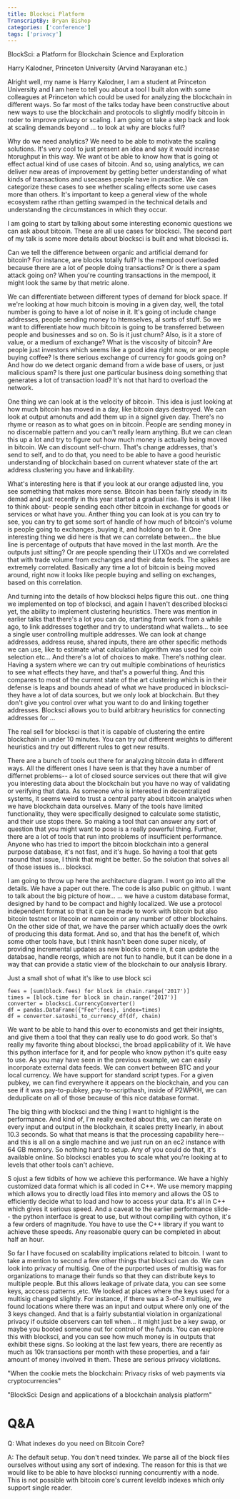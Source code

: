 ```yaml
---
title: Blocksci Platform
TranscriptBy: Bryan Bishop
categories: ['conference']
tags: ['privacy']
---
```


BlockSci: a Platform for Blockchain Science and Exploration

Harry Kalodner, Princeton University (Arvind Narayanan etc.)

Alright well, my name is Harry Kalodner, I am a student at Princeton University and I am here to tell you about a tool I built alon with some colleagues at Princeton which could be used for analyzing the blockchain in different ways. So far most of the talks today have been constructive about new ways to use the blockchain and protocols to slightly modify bitcoin in roder to improve privacy or scaling. I am going ot take a step back and look at scaling demands beyond ... to look at why are blocks full?

Why do we need analytics? We need to be able to motivate the scaling solutions. It's very cool to just present an idea and say it would increase htorughput in this way. We want ot be able to know how that is going ot effect actual kind of use cases of bitcoin. And so, using analytics, we can deliver new areas of improvement by getting better understanding of what kinds of transactions and usecases people have in practice. We can categorize these cases to see whether scaling effects some use cases more than others. It's important to keep a general view of the whole ecosystem rathe rthan getting swamped in the technical details and understanding the circumstances in which they occur.

I am going to start by talking about some interesting economic questions we can ask about bitcoin. These are all use cases for blocksci. The second part of my talk is some more details about blocksci is built and what blocksci is.

Can we tell the difference between organic and artificial demand for bitcoin? For instance, are blocks totally full? Is the mempool overloaded because there are a lot of people doing transactions? Or is there a spam attack going on? When you're counting transactions in the mempool, it might look the same by that metric alone.

We can differentiate between different types of demand for block space. If we're looking at how much bitcoin is moving in a given day, well, the total number is going to have a lot of noise in it. It's going ot include change addresses, people sending money to htemselves, al sorts of stuff. So we want to differentiate how much bitcoin is going to be transferred between people and businesses and so on. So is it just churn? Also, is it a store of value, or a medium of exchange? What is the viscosity of bitcoin? Are people just investors which seems like a good idea right now, or are people buying coffee? Is there serious exchange of currency for goods going on? And how do we detect organic demand from a wide base of users, or just malicious spam? Is there just one particular business doing something that generates a lot of transaction load? It's not that hard to overload the network.

One thing we can look at is the velocity of bitcoin. This idea is just looking at how much bitcoin has moved in a day, like bitcoin days destroyed. We can look at output amonuts and add them up in a signel given day. There's no rhyme or reason as to what goes on in bitcoin. People are sending money in no discernable pattern and you can't really learn anything. But we can clean this up a lot and try to figure out how much money is actually being moved in bitcoin. We can discount self-churn. That's change addresses, that's send to self, and to do that, you need to be able to have a good heuristic understanding of blockchain based on current whatever state of the art address clustering you have and linkability.

What's interesting here is that if you look at our orange adjusted line, you see something that makes more sense. Bitcoin has been fairly steady in its demad and just recently in this year started a gradual rise. This is what I like to think about- people sending each other bitcoin in exchange for goods or services or what have you. Anther thing you can look at is you can try to see, you can try to get some sort of handle of how much of bitcoin's volume is people going to exchanges ,buying it, and holdong on to it. One interesting thing we did here is that we can correlate between... the blue line is percentage of outputs that have moved in the last month. Are the outputs just sitting? Or are people spending their UTXOs and we correlated that with trade volume from exchanges and their data feeds. The spikes are extremely correlated. Basically any time a lot of bitcoin is being moved around, right now it looks like people buying and selling on exchanges, based on this correlation.

And turning into the details of how blocksci helps figure this out.. one thing we implemented on top of blocksci, and again I haven't described blocksci yet, the ability to implement clustering heuristics. There was mention in earlier talks that there's a lot you can do, starting from work from a while ago, to link addresses together and try to understand what wallets... to see a single user controlling multiple addresses. We can look at change addresses, address reuse, shared inputs, there are other specific methods we can use, like to estimate what calculation algorithm was used for coin selection etc... And there's a lot of choices to make. There's nothing clear. Having a system where we can try out multiple combinations of heuristics to see what effects they have, and that's a powerful thing. And this compares to most of the current state of the art clustering which is in their defense is leaps and bounds ahead of what we have produced in blocksci- they have a lot of data sources, but we only look at blockchain. But they don't give you control over what you want to do and linking together addresses. Blocksci allows you to build arbitrary heuristics for connecting addresses for ...

The real sell for blocksci is that it is capable of clustering the entire blockchain in under 10 minutes. You can try out different weights to different heuristics and try out different rules to get new results.

There are a bunch of tools out there for analyzing bitcoin data in different ways. All the different ones I have seen is that they have a number of differnet problems-- a lot of closed source services out there that will give you interesting data about the blockchain but you have no way of validating or verifying that data. As someone who is interested in decentralized systems, it seems weird to trust a central party about bitcoin analytics when we have blockchain data ourselves. Many of the tools have limited functionality, they were specifically designed to calculate some statistic, and their use stops there. So making a tool that can answer any sort of question that you might want to pose is a really powerful thing. Further, there are a lot of tools that run into problems of insufficient performance. Anyone who has tried to import the bitcoin blockchain into a general purpose database, it's not fast, and it's huge. So having a tool that gets raound that issue, I think that might be better. So the solution that solves all of those issues is... blocksci.

I am going to throw up here the architecture diagram. I wont go into all the details. We have a paper out there. The code is also public on github. I want to talk about the big picture of how... ... we have a custom database format, designed by hand to be compact and highly localized. We use a protocol independent format so that it can be made to work with bitcoin but also bitcoin testnet or litecoin or namecoin or any number of other blockchains. On the other side of that, we have the parser which actually does the owrk of producing this data format. And so, and that has the benefit of, which some other tools have, but I think hasn't been done super nicely, of providing incremental updates as new blocks come in, it can update the databsae, handle reorgs, which are not fun to handle, but it can be done in a way that can provide a static view of the blockchain to our analysis library.

Just a small shot of what it's like to use block sci

    fees = [sum(block.fees) for block in chain.range('2017')]
    times = [block.time for block in chain.range('2017')]
    converter = blocksci.CurrencyConverter()
    df = pandas.DataFrame({"Fee":fees}, index=times)
    df = converter.satoshi_to_currency_df(df, chain)

We want to be able to hand this over to economists and get their insights, and give them a tool that they can really use to do good work. So that's really my favorite thing about blocksci, the broad applicability of it. We have this python interface for it, and for people who know python it's quite easy to use. As you may have seen in the previous example, we can easily incorporate external data feeds. We can convert between BTC and your local currency. We have support for standard script types. For a given pubkey, we can find everywhere it appears on the blockchain, and you can see if it was pay-to-pubkey, pay-to-scripthash, inside of P2WPKH, we can deduplicate on all of those because of this nice database format.

The big thing with blocksci and the thing I want to highlight is the performance. And kind of, I'm really excited about this, we can iterate on every input and output in the blockchain, it scales pretty linearly, in about 10.3 seconds. So what that means is that the processing capability here-- and this is all on a single machine and we just run on an ec2 instance with 64 GB memory. So nothing hard to setup. Any of you could do that, it's available online. So blocksci enables you to scale what you're looking at to levels that other tools can't achieve.

S ojust a few tidbits of how we achieve this performance. We have a highly customized data format which is all coded in C++. We use memory mapping which allows you to directly load files into memory and allows the OS to efficiently decide what to load and how to access your data. It's all in C++ which gives it serious speed. And a caveat to the earlier performance slide-- the python interface is great to use, but without compiling with cython, it's a few orders of magnitude. You have to use the C++ library if you want to achieve these speeds. Any reasonable query can be completed in about half an hour.

So far I have focused on scalability implications related to bitcoin. I want to take a mention to second a few other things that blocksci can do. We can look into privacy of multisig. One of the purported uses of multisig was for organizations to manage their funds so that they can distribute keys to multiple people. But this allows leakage of private data, you can see some keys, acccess patterns ,etc. We looked at places where the keys used for a multisig changed slightly. For instance, if there was a 3-of-3 multisig, we found locations where there was an input and output where only one of the 3 keys changed. And that is a fairly substantial violation in organizational privacy if outside observers can tell when... it might just be a key swap, or maybe you booted someone out for control of the funds. You can explore this with blocksci, and you can see how much money is in outputs that exhibit these signs. So looking at the last few years, there are recently as much as 10k transactions per month with these properties, and a fair amount of money involved in them. These are serious privacy violations.

"When the cookie mets the blockchain: Privacy risks of web payments via cryptocurrencies"

"BlockSci: Design and applications of a blockchain analysis platform"

# Q&A

Q: What indexes do you need on Bitcoin Core?

A: The default setup. You don't need txindex. We parse all of the block files ourselves without using any sort of indexing. The reason for this is that we would like to be able to have blocksci running concurrently with a node. This is not possible with bitcoin core's current leveldb indexes which only support single reader.


